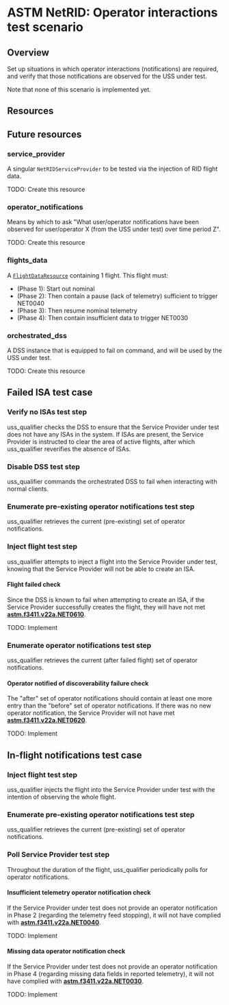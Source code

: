 # ASTM NetRID: Operator interactions test scenario

## Overview

Set up situations in which operator interactions (notifications) are required, and verify that those notifications are observed for the USS under test.

Note that none of this scenario is implemented yet.

## Resources

## Future resources

### service_provider

A singular `NetRIDServiceProvider` to be tested via the injection of RID flight data.

TODO: Create this resource

### operator_notifications

Means by which to ask "What user/operator notifications have been observed for user/operator X (from the USS under test) over time period Z".

TODO: Create this resource

### flights_data

A [`FlightDataResource`](../../../../resources/netrid/flight_data.py) containing 1 flight.  This flight must:
* (Phase 1): Start out nominal
* (Phase 2): Then contain a pause (lack of telemetry) sufficient to trigger NET0040
* (Phase 3): Then resume nominal telemetry
* (Phase 4): Then contain insufficient data to trigger NET0030

### orchestrated_dss

A DSS instance that is equipped to fail on command, and will be used by the USS under test.

TODO: Create this resource

## Failed ISA test case

### Verify no ISAs test step

uss_qualifier checks the DSS to ensure that the Service Provider under test does not have any ISAs in the system.  If ISAs are present, the Service Provider is instructed to clear the area of active flights, after which uss_qualifier reverifies the absence of ISAs.

### Disable DSS test step

uss_qualifier commands the orchestrated DSS to fail when interacting with normal clients.

### Enumerate pre-existing operator notifications test step

uss_qualifier retrieves the current (pre-existing) set of operator notifications.

### Inject flight test step

uss_qualifier attempts to inject a flight into the Service Provider under test, knowing that the Service Provider will not be able to create an ISA.

#### Flight failed check

Since the DSS is known to fail when attempting to create an ISA, if the Service Provider successfully creates the flight, they will have not met **[astm.f3411.v22a.NET0610](../../../../requirements/astm/f3411/v22a.md)**.

TODO: Implement

### Enumerate operator notifications test step

uss_qualifier retrieves the current (after failed flight) set of operator notifications.

#### Operator notified of discoverability failure check

The "after" set of operator notifications should contain at least one more entry than the "before" set of operator notifications.  If there was no new operator notification, the Service Provider will not have met **[astm.f3411.v22a.NET0620](../../../../requirements/astm/f3411/v22a.md)**.

TODO: Implement

## In-flight notifications test case

### Inject flight test step

uss_qualifier injects the flight into the Service Provider under test with the intention of observing the whole flight.

### Enumerate pre-existing operator notifications test step

uss_qualifier retrieves the current (pre-existing) set of operator notifications.

### Poll Service Provider test step

Throughout the duration of the flight, uss_qualifier periodically polls for operator notifications.

#### Insufficient telemetry operator notification check

If the Service Provider under test does not provide an operator notification in Phase 2 (regarding the telemetry feed stopping), it will not have complied with **[astm.f3411.v22a.NET0040](../../../../requirements/astm/f3411/v22a.md)**.

TODO: Implement

#### Missing data operator notification check

If the Service Provider under test does not provide an operator notification in Phase 4 (regarding missing data fields in reported telemetry), it will not have complied with **[astm.f3411.v22a.NET0030](../../../../requirements/astm/f3411/v22a.md)**.

TODO: Implement
